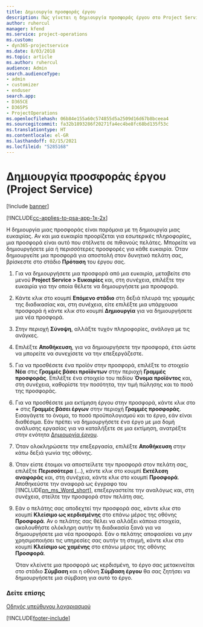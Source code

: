 ```yaml
---
title: Δημιουργία προσφοράς έργου
description: Πώς γίνεται η δημιουργία προσφοράς έργου στο Project Service
author: ruhercul
manager: kfend
ms.service: project-operations
ms.custom:
- dyn365-projectservice
ms.date: 8/03/2018
ms.topic: article
ms.author: ruhercul
audience: Admin
search.audienceType:
- admin
- customizer
- enduser
search.app:
- D365CE
- D365PS
- ProjectOperations
ms.openlocfilehash: 06b84e155a60c574855d5a2509d16d67b8bceea4
ms.sourcegitcommit: fa32b1893286f20271fa4ec4be8fc68bd135f53c
ms.translationtype: HT
ms.contentlocale: el-GR
ms.lasthandoff: 02/15/2021
ms.locfileid: "5285168"
---
```

# <a name="create-a-project-quote-project-service"></a>Δημιουργία προσφοράς έργου (Project Service)

[!include [banner](../includes/psa-now-project-operations.md)]

[!INCLUDE[cc-applies-to-psa-app-1x-2x](../includes/cc-applies-to-psa-app-1x-2x.md)]

Η δημιουργία μιας προσφοράς είναι παρόμοια με τη δημιουργία μιας ευκαιρίας. Αν και μια ευκαιρία προορίζεται για εσωτερικές πληροφορίες, μια προσφορά είναι αυτό που στέλνετε σε πιθανούς πελάτες. Μπορείτε να δημιουργήσετε μία ή περισσότερες προσφορές για κάθε ευκαιρία. Όταν δημιουργείτε μια προσφορά για αποστολή στον δυνητικό πελάτη σας, βρίσκεστε στο στάδιο **Πρόταση** του έργου σας.  
  
1. Για να δημιουργήσετε μια προσφορά από μια ευκαιρία, μεταβείτε στο μενού **Project Service > Ευκαιρίες** και, στη συνέχεια, επιλέξτε την ευκαιρία για την οποία θέλετε να δημιουργήσετε μια προσφορά.  
  
2. Κάντε κλικ στο κουμπί **Επόμενο στάδιο** στη δεξιά πλευρά της γραμμής της διαδικασίας και, στη συνέχεια, είτε επιλέξτε μια υπάρχουσα προσφορά ή κάντε κλικ στο κουμπί **Δημιουργία** για να δημιουργήσετε μια νέα προσφορά.  
  
3. Στην περιοχή **Σύνοψη**, αλλάξτε τυχόν πληροφορίες, ανάλογα με τις ανάγκες.  
  
4. Επιλέξτε **Αποθήκευση**, για να δημιουργήσετε την προσφορά, έτσι ώστε να μπορείτε να συνεχίσετε να την επεξεργάζεστε.  
  
5. Για να προσθέσετε ένα προϊόν στην προσφορά, επιλέξτε το στοιχείο **Νέα** στις **Γραμμές βάσει προϊόντων** στην περιοχή **Γραμμές προσφοράς**. Επιλέξτε ένα στοιχείο του πεδίου **Όνομα προϊόντος** και, στη συνέχεια, καθορίστε την ποσότητα, την τιμή πώλησης και το ποσό της προσφοράς.  
  
6. Για να προσθέσετε μια εκτίμηση έργου στην προσφορά, κάντε κλικ στο **+** στις **Γραμμές βάσει έργων** στην περιοχή **Γραμμές προσφοράς**. Εισαγάγετε το όνομα, το ποσό προϋπολογισμού και το έργο, εάν είναι διαθέσιμα. Εάν πρέπει να δημιουργήσετε ένα έργο με μια δομή ανάλυσης εργασίας για να καταλήξετε σε μια εκτίμηση, ανατρέξτε στην ενότητα [Δημιουργία έργου](../psa/create-project.md).  
  
7. Όταν ολοκληρώσετε την επεξεργασία, επιλέξτε **Αποθήκευση** στην κάτω δεξιά γωνία της οθόνης.  
  
8. Όταν είστε έτοιμοι να αποστείλετε την προσφορά στον πελάτη σας, επιλέξτε **Περισσότερα** (...), κάντε κλικ στο κουμπί **Εκτέλεση αναφοράς** και, στη συνέχεια, κάντε κλικ στο κουμπί **Προσφορά**. Αποθηκεύστε την αναφορά ως έγγραφο του [!INCLUDE[pn_ms_Word_short](../includes/pn-ms-word-short.md)], επεξεργαστείτε την αναλόγως και, στη συνέχεια, στείλτε την προσφορά στον πελάτη σας.  
  
9. Εάν ο πελάτης σας αποδεχτεί την προσφορά σας, κάντε κλικ στο κουμπί **Κλείσιμο ως κερδισμένης** στο επάνω μέρος της οθόνης **Προσφορά**. Αν ο πελάτης σας θέλει να αλλάξει κάποια στοιχεία, ακολουθήστε ολόκληρη αυτήν τη διαδικασία ξανά για να δημιουργήσετε μια νέα προσφορά. Εάν ο πελάτης αποφασίσει να μην χρησιμοποιήσει τις υπηρεσίες σας αυτήν τη στιγμή, κάντε κλικ στο κουμπί **Κλείσιμο ως χαμένης** στο επάνω μέρος της οθόνης **Προσφορά**.  
  
   Όταν κλείνετε μια προσφορά ως κερδισμένη, το έργο σας μετακινείται στο στάδιο **Σύμβαση** και η οθόνη **Σύμβαση έργου** θα σας ζητήσει να δημιουργήσετε μια σύμβαση για αυτό το έργο.  
  
### <a name="see-also"></a>Δείτε επίσης  
 [Οδηγός υπεύθυνου λογαριασμού](../psa/account-manager-guide.md)


[!INCLUDE[footer-include](../includes/footer-banner.md)]